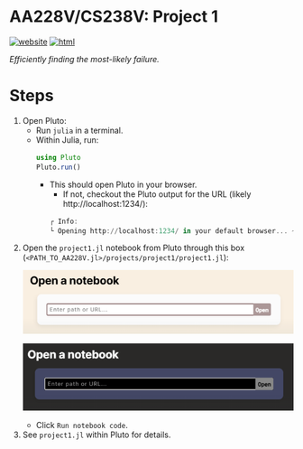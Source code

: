 # AA228V/CS238V: Project 1
[![website](https://img.shields.io/badge/website-Stanford-b31b1b.svg)](https://aa228v.stanford.edu/project-1/)
[![html](https://img.shields.io/badge/static%21html-Project%210-0072B2)](https://htmlview.glitch.me/?https://github.com/sisl/AA228V.jl/blob/main/media/html/project1.html)

_Efficiently finding the most-likely failure._

<!-- <p align="center"> <img src="./../../media/project0-gaussian.svg#gh-light-mode-only"> </p> -->
<!-- <p align="center"> <img src="./../../media/project0-gaussian-dark.svg#gh-dark-mode-only"> </p> -->

# Steps
1. Open Pluto:
    - Run `julia` in a terminal.
    - Within Julia, run:
        ```julia
        using Pluto
        Pluto.run()
        ```
        - This should open Pluto in your browser.
            - If not, checkout the Pluto output for the URL (likely http://localhost:1234/):
            ```julia
            ┌ Info:
            └ Opening http://localhost:1234/ in your default browser... ~ have fun!
            ```
1. Open the `project1.jl` notebook from Pluto through this box (`<PATH_TO_AA228V.jl>/projects/project1/project1.jl`): <p align="center"> <img src="./../../media/pluto-open.png#gh-light-mode-only"> </p><p align="center"> <img src="./../../media/pluto-open-dark.png#gh-dark-mode-only"> </p>
    - Click `Run notebook code`.
1. See `project1.jl` within Pluto for details.
